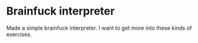 # Brainfuck interpreter

Made a simple brainfuck interpreter. I want to get more into these kinds of exercises.
